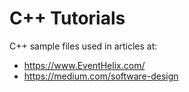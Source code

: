 # C++ Tutorials

C++ sample files used in articles at:
- https://www.EventHelix.com/
- https://medium.com/software-design
